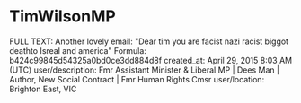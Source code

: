 # TimWilsonMP

FULL TEXT: Another lovely email: "Dear tim you are facist nazi racist biggot deathto Isreal and america"
Formula: b424c99845d54325a0bd0ce3dd884d8f
created_at: April 29, 2015 8:03 AM (UTC)
user/description: Fmr Assistant Minister & Liberal MP | Dees Man | Author, New Social Contract | Fmr Human Rights Cmsr
user/location: Brighton East, VIC